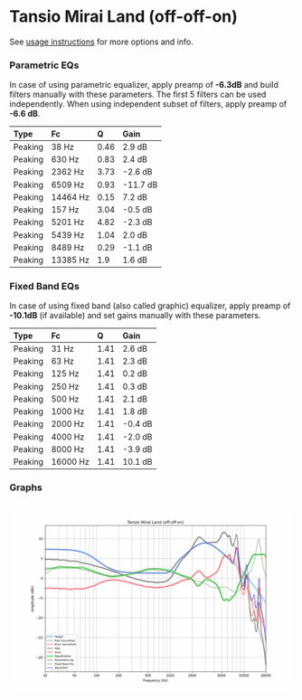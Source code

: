 # Tansio Mirai Land (off-off-on)
See [usage instructions](https://github.com/jaakkopasanen/AutoEq#usage) for more options and info.

### Parametric EQs
In case of using parametric equalizer, apply preamp of **-6.3dB** and build filters manually
with these parameters. The first 5 filters can be used independently.
When using independent subset of filters, apply preamp of **-6.6 dB**.

| Type    | Fc       |    Q | Gain     |
|:--------|:---------|:-----|:---------|
| Peaking | 38 Hz    | 0.46 | 2.9 dB   |
| Peaking | 630 Hz   | 0.83 | 2.4 dB   |
| Peaking | 2362 Hz  | 3.73 | -2.6 dB  |
| Peaking | 6509 Hz  | 0.93 | -11.7 dB |
| Peaking | 14464 Hz | 0.15 | 7.2 dB   |
| Peaking | 157 Hz   | 3.04 | -0.5 dB  |
| Peaking | 5201 Hz  | 4.82 | -2.3 dB  |
| Peaking | 5439 Hz  | 1.04 | 2.0 dB   |
| Peaking | 8489 Hz  | 0.29 | -1.1 dB  |
| Peaking | 13385 Hz | 1.9  | 1.6 dB   |

### Fixed Band EQs
In case of using fixed band (also called graphic) equalizer, apply preamp of **-10.1dB**
(if available) and set gains manually with these parameters.

| Type    | Fc       |    Q | Gain    |
|:--------|:---------|:-----|:--------|
| Peaking | 31 Hz    | 1.41 | 2.6 dB  |
| Peaking | 63 Hz    | 1.41 | 2.3 dB  |
| Peaking | 125 Hz   | 1.41 | 0.2 dB  |
| Peaking | 250 Hz   | 1.41 | 0.3 dB  |
| Peaking | 500 Hz   | 1.41 | 2.1 dB  |
| Peaking | 1000 Hz  | 1.41 | 1.8 dB  |
| Peaking | 2000 Hz  | 1.41 | -0.4 dB |
| Peaking | 4000 Hz  | 1.41 | -2.0 dB |
| Peaking | 8000 Hz  | 1.41 | -3.9 dB |
| Peaking | 16000 Hz | 1.41 | 10.1 dB |

### Graphs
![](./Tansio%20Mirai%20Land%20(off-off-on).png)
